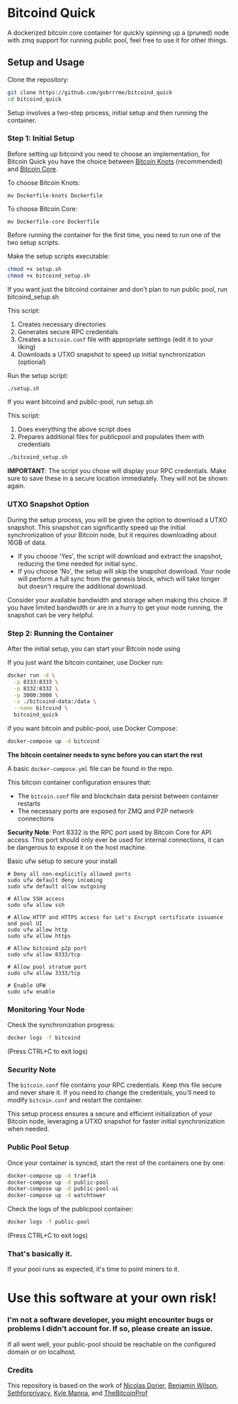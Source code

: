 # Bitcoind Quick

A dockerized bitcoin core container for quickly spinning up a (pruned) node with zmq support for running public pool, feel free to use it for other things.

## Setup and Usage

Clone the repository:
   ```bash
   git clone https://github.com/gobrrrme/bitcoind_quick
   cd bitcoind_quick
   ```

Setup involves a two-step process, initial setup and then running the container.

### Step 1: Initial Setup

Before setting up bitcoind you need to choose an implementation, for Bitcoin Quick you have the choice between [Bitcoin Knots](https://github.com/bitcoinknots/bitcoin) (recommended) and [Bitcoin Core](https://github.com/bitcoin/bitcoin).

To choose Bitcoin Knots:

```
mv Dockerfile-knots Dockerfile
```

To choose Bitcoin Core:

```
mv Dockerfile-core Dockerfile
```

Before running the container for the first time, you need to run one of the two setup scripts.

Make the setup scripts executable:
   ```bash
   chmod +x setup.sh
   chmod +x bitcoind_setup.sh
   ```

If you want just the bitcoind container and don't plan to run public pool, run bitcoind_setup.sh

This script:

1. Creates necessary directories
2. Generates secure RPC credentials
3. Creates a `bitcoin.conf` file with appropriate settings (edit it to your liking)
4. Downloads a UTXO snapshot to speed up initial synchronization (optional)

Run the setup script:

```bash
./setup.sh
```

If you want bitcoind and public-pool, run setup.sh

This script:

1. Does everything the above script does
2. Prepares additional files for publicpool and populates them with credentials

```bash
./bitcoind_setup.sh
```

**IMPORTANT**: The script you chose will display your RPC credentials. Make sure to save these in a secure location immediately. They will not be shown again.

### UTXO Snapshot Option

During the setup process, you will be given the option to download a UTXO snapshot. This snapshot can significantly speed up the initial synchronization of your Bitcoin node, but it requires downloading about 16GB of data.

- If you choose 'Yes', the script will download and extract the snapshot, reducing the time needed for initial sync.
- If you choose 'No', the setup will skip the snapshot download. Your node will perform a full sync from the genesis block, which will take longer but doesn't require the additional download.

Consider your available bandwidth and storage when making this choice. If you have limited bandwidth or are in a hurry to get your node running, the snapshot can be very helpful.

### Step 2: Running the Container

After the initial setup, you can start your Bitcoin node using 

If you just want the bitcoin container, use Docker run:

```bash
docker run -d \
  -p 8333:8333 \
  -p 8332:8332 \
  -p 3000:3000 \
  -v ./bitcoind-data:/data \
  --name bitcoind \
  bitcoind_quick
```

if you want bitcoin and public-pool, use Docker Compose:

```bash
docker-compose up -d bitcoind
```
**The bitcoin container needs to sync before you can start the rest**

A basic `docker-compose.yml` file can be found in the repo.


This bitcoin container configuration ensures that:
- The `bitcoin.conf` file and blockchain data persist between container restarts
- The necessary ports are exposed for ZMQ and P2P network connections

**Security Note**: 
Port 8332 is the RPC port used by Bitcoin Core for API access. This port should only ever be used for internal connections, it can be dangerous to expose it on the host machine.


Basic ufw setup to secure your install
```
# Deny all non-explicitly allowed ports
sudo ufw default deny incoming
sudo ufw default allow outgoing

# Allow SSH access
sudo ufw allow ssh

# Allow HTTP and HTTPS access for Let's Encrypt certificate issuance and pool UI
sudo ufw allow http
sudo ufw allow https

# Allow bitcoind p2p port
sudo ufw allow 8333/tcp

# Allow pool stratum port
sudo ufw allow 3333/tcp

# Enable UFW
sudo ufw enable
```
 
### Monitoring Your Node

Check the synchronization progress:

```bash
docker logs -f bitcoind
```

(Press CTRL+C to exit logs)

### Security Note

The `bitcoin.conf` file contains your RPC credentials. Keep this file secure and never share it. If you need to change the credentials, you'll need to modify `bitcoin.conf` and restart the container.

This setup process ensures a secure and efficient initialization of your Bitcoin node, leveraging a UTXO snapshot for faster initial synchronization when needed.

### Public Pool Setup

Once your container is synced, start the rest of the containers one by one:

```bash
docker-compose up -d traefik
docker-compose up -d public-pool
docker-compose up -d public-pool-ui
docker-compose up -d watchtower
```

Check the logs of the publicpool container:

```bash
docker logs -f public-pool
```

(Press CTRL+C to exit logs)

### That's basically it.
If your pool runs as expected, it's time to point miners to it.

# Use this software at your own risk!
### I'm not a software developer, you might encounter bugs or problems I didn't account for. If so, please create an issue.

If all went well, your public-pool should be reachable on the configured domain or on localhost.






### Credits
This repository is based on the work of [Nicolas Dorier](https://github.com/NicolasDorier), [Benjamin Wilson](https://github.com/benjamin-wilson/), [Sethforprivacy](https://github.com/sethforprivacy), [Kyle Manna](https://github.com/kylemanna), and [TheBitcoinProf](https://github.com/TheBitcoinProf/)

